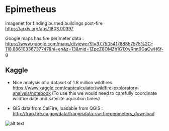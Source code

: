 # Epimetheus

imagenet for finding burned buildings post-fire
https://arxiv.org/abs/1803.00397

Google maps has fire perimeter data :
https://www.google.com/maps/d/viewer?ll=37.750541788857575%2C-118.88610336737747&hl=en&z=13&mid=1ZpcZ8OMZh1G1XwRmt9GaCwH6f-g

## Kaggle
- Nice analysis of a dataset of 1.8 million wildfires https://www.kaggle.com/captcalculator/wildfire-exploratory-analysis/notebook (To use this we would need to carefully coordinate wildfire date and satellite aquisition times)

- GIS data from CalFire, loadable from QGIS : http://frap.fire.ca.gov/data/frapgisdata-sw-fireperimeters_download

![alt text](http://qgis.png)

